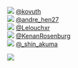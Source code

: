 
 ![](http://pbs.twimg.com/profile_images/1349519205364883456/l_eJcbXy_normal.jpg) [@kovuth](https://twitter.com/kovuth)<br>![](http://pbs.twimg.com/profile_images/1354122151083745280/loPnKMJ__normal.jpg) [@andre_hen27](https://twitter.com/andre_hen27)<br>![](http://pbs.twimg.com/profile_images/1376191453395890180/DTozkkSt_normal.jpg) [@Lelouchxr](https://twitter.com/Lelouchxr)<br>![](http://pbs.twimg.com/profile_images/1288539768154882050/rS1Ktl2i_normal.jpg) [@KenanRosenburg](https://twitter.com/KenanRosenburg)<br>![](http://pbs.twimg.com/profile_images/1387396541225357312/nUlcC5EE_normal.jpg) [@_shin_akuma](https://twitter.com/_shin_akuma)<br> 

![](https://visitor-badge.laobi.icu/badge?page_id=ponder)
